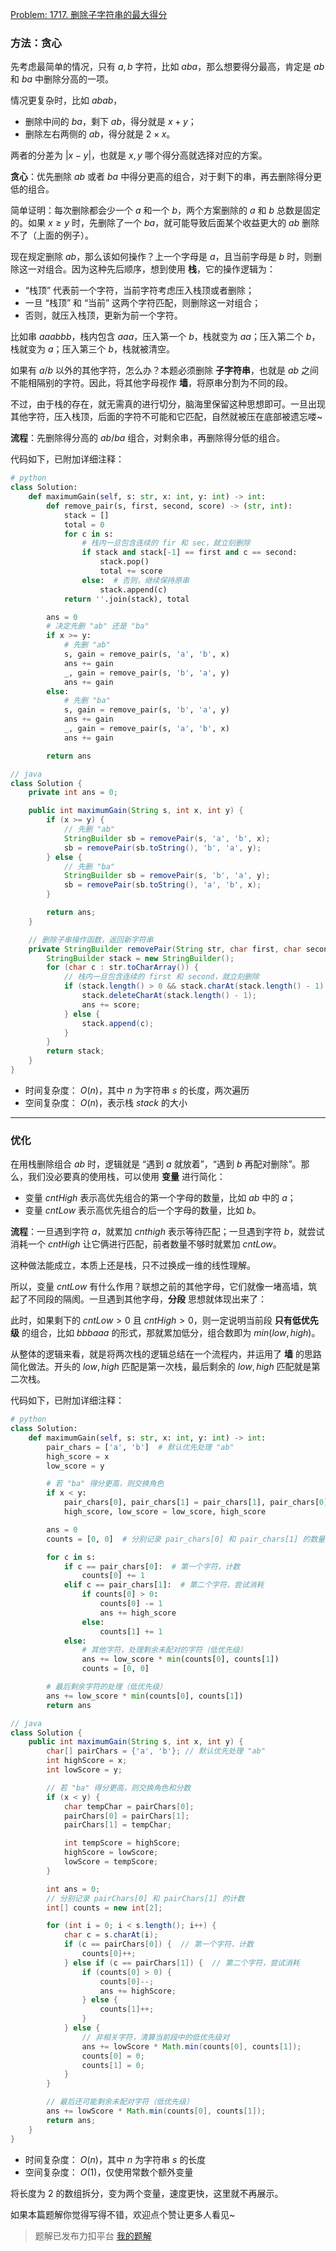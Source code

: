 [Problem: 1717. 删除子字符串的最大得分](https://leetcode.cn/problems/maximum-score-from-removing-substrings/description/)

### 方法：贪心

先考虑最简单的情况，只有 $a,b$ 字符，比如 $aba$，那么想要得分最高，肯定是 $ab$ 和 $ba$ 中删除分高的一项。

情况更复杂时，比如 $abab$，

- 删除中间的 $ba$，剩下 $ab$，得分就是 $x+y$；
- 删除左右两侧的 $ab$，得分就是 $2\times x$。

两者的分差为 $|x-y|$，也就是 $x,y$ 哪个得分高就选择对应的方案。

**贪心**：优先删除 $ab$ 或者 $ba$ 中得分更高的组合，对于剩下的串，再去删除得分更低的组合。

简单证明：每次删除都会少一个 $a$ 和一个 $b$，两个方案删除的 $a$ 和 $b$ 总数是固定的。如果 $x\ge y$ 时，先删除了一个 $ba$，就可能导致后面某个收益更大的 $ab$ 删除不了（上面的例子）。

现在规定删除 $ab$，那么该如何操作？上一个字母是 $a$，且当前字母是 $b$ 时，则删除这一对组合。因为这种先后顺序，想到使用 **栈**，它的操作逻辑为：

- “栈顶” 代表前一个字符，当前字符考虑压入栈顶或者删除；
- 一旦 “栈顶” 和 “当前” 这两个字符匹配，则删除这一对组合；
- 否则，就压入栈顶，更新为前一个字符。

比如串 $aaabbb$，栈内包含 $aaa$，压入第一个 $b$，栈就变为 $aa$；压入第二个 $b$，栈就变为 $a$；压入第三个 $b$，栈就被清空。

如果有 $a/b$ 以外的其他字符，怎么办？本题必须删除 **子字符串**，也就是 $ab$ 之间不能相隔别的字符。因此，将其他字母视作 **墙**，将原串分割为不同的段。

不过，由于栈的存在，就无需真的进行切分，脑海里保留这种思想即可。一旦出现其他字符，压入栈顶，后面的字符不可能和它匹配，自然就被压在底部被遗忘喽~

**流程**：先删除得分高的 $ab/ba$ 组合，对剩余串，再删除得分低的组合。

代码如下，已附加详细注释：

```Python
# python
class Solution:
    def maximumGain(self, s: str, x: int, y: int) -> int:
        def remove_pair(s, first, second, score) -> (str, int):
            stack = []
            total = 0
            for c in s:
                # 栈内一旦包含连续的 fir 和 sec，就立刻删除
                if stack and stack[-1] == first and c == second:
                    stack.pop()
                    total += score
                else:  # 否则，继续保持原串
                    stack.append(c)
            return ''.join(stack), total

        ans = 0
        # 决定先删 "ab" 还是 "ba"
        if x >= y:
            # 先删 "ab"
            s, gain = remove_pair(s, 'a', 'b', x)
            ans += gain
            _, gain = remove_pair(s, 'b', 'a', y)
            ans += gain
        else:
            # 先删 "ba"
            s, gain = remove_pair(s, 'b', 'a', y)
            ans += gain
            _, gain = remove_pair(s, 'a', 'b', x)
            ans += gain

        return ans
```

```Java
// java
class Solution {
    private int ans = 0;

    public int maximumGain(String s, int x, int y) {
        if (x >= y) {
            // 先删 "ab"
            StringBuilder sb = removePair(s, 'a', 'b', x);
            sb = removePair(sb.toString(), 'b', 'a', y);
        } else {
            // 先删 "ba"
            StringBuilder sb = removePair(s, 'b', 'a', y);
            sb = removePair(sb.toString(), 'a', 'b', x);
        }

        return ans;
    }

    // 删除子串操作函数，返回新字符串
    private StringBuilder removePair(String str, char first, char second, int score) {
        StringBuilder stack = new StringBuilder();
        for (char c : str.toCharArray()) {
            // 栈内一旦包含连续的 first 和 second，就立刻删除
            if (stack.length() > 0 && stack.charAt(stack.length() - 1) == first && c == second) {
                stack.deleteCharAt(stack.length() - 1);
                ans += score;
            } else {
                stack.append(c);
            }
        }
        return stack;
    }
}
```

- 时间复杂度： $O(n)$，其中 $n$ 为字符串 $s$ 的长度，两次遍历
- 空间复杂度： $O(n)$，表示栈 $stack$ 的大小

---

### 优化

在用栈删除组合 $ab$ 时，逻辑就是 “遇到 $a$ 就放着”，“遇到 $b$ 再配对删除”。那么，我们没必要真的使用栈，可以使用 **变量** 进行简化：

- 变量 $cntHigh$ 表示高优先组合的第一个字母的数量，比如 $ab$ 中的 $a$；
- 变量 $cntLow$ 表示高优先组合的后一个字母的数量，比如 $b$。

**流程**：一旦遇到字符 $a$，就累加 $cnthigh$ 表示等待匹配；一旦遇到字符 $b$，就尝试消耗一个 $cntHigh$ 让它俩进行匹配，前者数量不够时就累加 $cntLow$。

这种做法能成立，本质上还是栈，只不过换成一维的线性理解。

所以，变量 $cntLow$ 有什么作用？联想之前的其他字母，它们就像一堵高墙，筑起了不同段的隔阂。一旦遇到其他字母，**分段** 思想就体现出来了：

此时，如果剩下的 $cntLow>0$ 且 $cntHigh>0$，则一定说明当前段 **只有低优先级** 的组合，比如 $bbbaaa$ 的形式，那就累加低分，组合数即为 $min(low,high)$。

从整体的逻辑来看，就是将两次栈的逻辑总结在一个流程内，并运用了 **墙** 的思路简化做法。开头的 $low,high$ 匹配是第一次栈，最后剩余的 $low,high$ 匹配就是第二次栈。

代码如下，已附加详细注释：

```Python
# python
class Solution:
    def maximumGain(self, s: str, x: int, y: int) -> int:
        pair_chars = ['a', 'b']  # 默认优先处理 "ab"
        high_score = x
        low_score = y

        # 若 "ba" 得分更高，则交换角色
        if x < y:
            pair_chars[0], pair_chars[1] = pair_chars[1], pair_chars[0]
            high_score, low_score = low_score, high_score

        ans = 0
        counts = [0, 0]  # 分别记录 pair_chars[0] 和 pair_chars[1] 的数量

        for c in s:
            if c == pair_chars[0]:  # 第一个字符，计数
                counts[0] += 1
            elif c == pair_chars[1]:  # 第二个字符，尝试消耗
                if counts[0] > 0:
                    counts[0] -= 1
                    ans += high_score
                else:
                    counts[1] += 1
            else:
                # 其他字符，处理剩余未配对的字符（低优先级）
                ans += low_score * min(counts[0], counts[1])
                counts = [0, 0]

        # 最后剩余字符的处理（低优先级）
        ans += low_score * min(counts[0], counts[1])
        return ans
```

```Java
// java
class Solution {
    public int maximumGain(String s, int x, int y) {
        char[] pairChars = {'a', 'b'}; // 默认优先处理 "ab"
        int highScore = x;
        int lowScore = y;

        // 若 "ba" 得分更高，则交换角色和分数
        if (x < y) {
            char tempChar = pairChars[0];
            pairChars[0] = pairChars[1];
            pairChars[1] = tempChar;

            int tempScore = highScore;
            highScore = lowScore;
            lowScore = tempScore;
        }

        int ans = 0;
        // 分别记录 pairChars[0] 和 pairChars[1] 的计数
        int[] counts = new int[2];

        for (int i = 0; i < s.length(); i++) {
            char c = s.charAt(i);
            if (c == pairChars[0]) {  // 第一个字符，计数
                counts[0]++;
            } else if (c == pairChars[1]) {  // 第二个字符，尝试消耗
                if (counts[0] > 0) {
                    counts[0]--;
                    ans += highScore;
                } else {
                    counts[1]++;
                }
            } else {
                // 非相关字符，清算当前段中的低优先级对
                ans += lowScore * Math.min(counts[0], counts[1]);
                counts[0] = 0;
                counts[1] = 0;
            }
        }

        // 最后还可能剩余未配对字符（低优先级）
        ans += lowScore * Math.min(counts[0], counts[1]);
        return ans;
    }
}
```

- 时间复杂度： $O(n)$，其中 $n$ 为字符串 $s$ 的长度
- 空间复杂度： $O(1)$，仅使用常数个额外变量

将长度为 $2$ 的数组拆分，变为两个变量，速度更快，这里就不再展示。

如果本篇题解你觉得写得不错，欢迎点个赞让更多人看见~

> 题解已发布力扣平台 [我的题解](https://leetcode.cn/problems/maximum-score-from-removing-substrings/solutions/3731223/shuang-jie-tan-xin-liang-ci-zhan-kong-ji-t902/)
